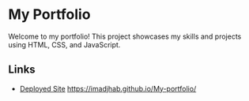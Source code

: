 # My Portfolio

Welcome to my portfolio! This project showcases my skills and projects using HTML, CSS, and JavaScript.

## Links
- [Deployed Site](#) https://imadjhab.github.io/My-portfolio/
